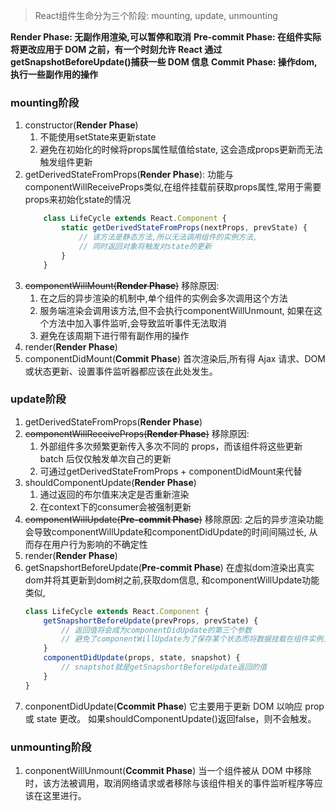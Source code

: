 > React组件生命分为三个阶段: mounting, update, unmounting

**Render Phase: 无副作用渲染,可以暂停和取消**
**Pre-commit Phase: 在组件实际将更改应用于 DOM 之前，有一个时刻允许 React 通过getSnapshotBeforeUpdate()捕获一些 DOM 信息**
**Commit Phase: 操作dom, 执行一些副作用的操作**

### mounting阶段
1. constructor(__Render Phase__)
    1. 不能使用setState来更新state
    2. 避免在初始化的时候将props属性赋值给state, 这会造成props更新而无法触发组件更新
2. getDerivedStateFromProps(__Render Phase__):
   功能与componentWillReceiveProps类似,在组件挂载前获取props属性,常用于需要props来初始化state的情况
    ```js
        class LifeCycle extends React.Component {
            static getDerivedStateFromProps(nextProps, prevState) {
                // 该方法是静态方法,所以无法调用组件的实例方法,
                // 同时返回对象将触发对state的更新
            }
        }
    ```
3. ~~componentWillMount(__Render Phase__)~~
    移除原因: 
    1. 在之后的异步渲染的机制中,单个组件的实例会多次调用这个方法
    2. 服务端渲染会调用该方法,但不会执行componentWillUnmount, 如果在这个方法中加入事件监听,会导致监听事件无法取消
    3. 避免在该周期下进行带有副作用的操作
3. render(__Render Phase__)
4. componentDidMount(__Commit Phase__)
    首次渲染后,所有得 Ajax 请求、DOM 或状态更新、设置事件监听器都应该在此处发生。

### update阶段
1. getDerivedStateFromProps(__Render Phase__)
2. ~~componentWillReceiveProps(__Render Phase__)~~
    移除原因: 
    1. 外部组件多次频繁更新传入多次不同的 props，而该组件将这些更新 batch 后仅仅触发单次自己的更新
    2. 可通过getDerivedStateFromProps + componentDidMount来代替
3. shouldComponentUpdate(__Render Phase__)
    1. 通过返回的布尔值来决定是否重新渲染
    2. 在context下的consumer会被强制更新
4. ~~componentWillUpdate(__Pre-commit Phase__)~~
    移除原因:
    之后的异步渲染功能会导致componentWillUpdate和componentDidUpdate的时间间隔过长, 从而存在用户行为影响的不确定性
5. render(__Render Phase__)
6. getSnapshortBeforeUpdate(__Pre-commit Phase__)
    在虚拟dom渲染出真实dom并将其更新到dom树之前,获取dom信息, 和componentWillUpdate功能类似,
    ```js
    class LifeCycle extends React.Component {
        getSnapshortBeforeUpdate(prevProps, prevState) {
            // 返回值将会成为componentDidUpdate的第三个参数
            // 避免了componentWillUpdate为了保存某个状态而将数据挂载在组件实例上
        }
        componentDidUpdate(props, state, snapshot) {
            // snaptshot就是getSnapshortBeforeUpdate返回的值 
        }
    }
    ```
7. conponentDidUpdate(__Ccommit Phase__)
    它主要用于更新 DOM 以响应 prop 或 state 更改。 如果shouldComponentUpdate()返回false，则不会触发。

### unmounting阶段
1. conponentWillUnmount(__Ccommit Phase__)
    当一个组件被从 DOM 中移除时，该方法被调用，取消网络请求或者移除与该组件相关的事件监听程序等应该在这里进行。


